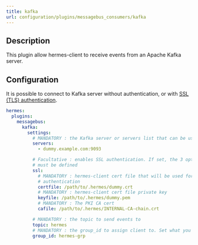 ```yaml
---
title: kafka
url: configuration/plugins/messagebus_consumers/kafka
---
```


## Description

This plugin allow hermes-client to receive events from an Apache Kafka server.

## Configuration

It is possible to connect to Kafka server without authentication, or with [SSL (TLS) authentication](https://kafka.apache.org/documentation/#security_ssl).

```yaml
hermes:
  plugins:
    messagebus:
      kafka:
        settings:
          # MANDATORY : the Kafka server or servers list that can be used
          servers:
            - dummy.example.com:9093

          # Facultative : enables SSL authentication. If set, the 3 options below
          # must be defined
          ssl:
            # MANDATORY : hermes-client cert file that will be used for
            # authentication
            certfile: /path/to/.hermes/dummy.crt
            # MANDATORY : hermes-client cert file private key
            keyfile: /path/to/.hermes/dummy.pem
            # MANDATORY : The PKI CA cert
            cafile: /path/to/.hermes/INTERNAL-CA-chain.crt

          # MANDATORY : the topic to send events to
          topic: hermes
          # MANDATORY : the group_id to assign client to. Set what you want here.
          group_id: hermes-grp
```
